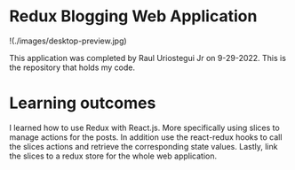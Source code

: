 # Redux Blogging Web Application

!(./images/desktop-preview.jpg)

This application was completed by Raul Uriostegui Jr on 9-29-2022.
This is the repository that holds my code. 

# Learning outcomes
I learned how to use Redux with React.js. More specifically using slices to manage actions for the posts. In addition use the react-redux hooks to call the slices actions and retrieve the corresponding state values. Lastly, link the slices to a redux store for the whole web application.